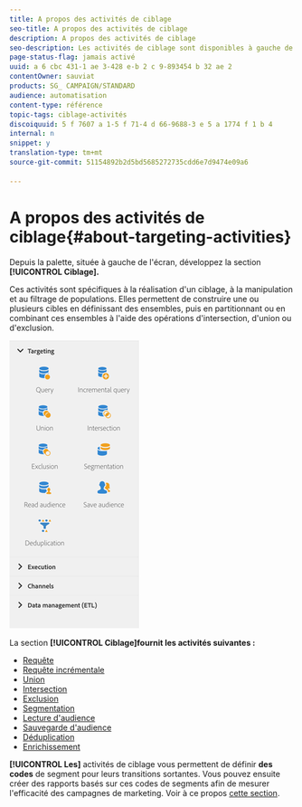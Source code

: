 ```yaml
---
title: A propos des activités de ciblage
seo-title: A propos des activités de ciblage
description: A propos des activités de ciblage
seo-description: Les activités de ciblage sont disponibles à gauche de l'écran.
page-status-flag: jamais activé
uuid: a 6 cbc 431-1 ae 3-428 e-b 2 c 9-893454 b 32 ae 2
contentOwner: sauviat
products: SG_ CAMPAIGN/STANDARD
audience: automatisation
content-type: référence
topic-tags: ciblage-activités
discoiquuid: 5 f 7607 a 1-5 f 71-4 d 66-9688-3 e 5 a 1774 f 1 b 4
internal: n
snippet: y
translation-type: tm+mt
source-git-commit: 51154892b2d5bd5685272735cdd6e7d9474e09a6

---
```



# A propos des activités de ciblage{#about-targeting-activities}

Depuis la palette, située à gauche de l'écran, développez la section **[!UICONTROL Ciblage].**

Ces activités sont spécifiques à la réalisation d'un ciblage, à la manipulation et au filtrage de populations. Elles permettent de construire une ou plusieurs cibles en définissant des ensembles, puis en partitionnant ou en combinant ces ensembles à l'aide des opérations d'intersection, d'union ou d'exclusion.

![](assets/wkf_targeting_activities.png)

La section **[!UICONTROL Ciblage]fournit les activités suivantes :**

* [Requête](../../automating/using/query.md)
* [Requête incrémentale](../../automating/using/incremental-query.md)
* [Union](../../automating/using/union.md)
* [Intersection](../../automating/using/intersection.md)
* [Exclusion](../../automating/using/exclusion.md)
* [Segmentation](../../automating/using/segmentation.md)
* [Lecture d'audience](../../automating/using/read-audience.md)
* [Sauvegarde d'audience](../../automating/using/save-audience.md)
* [Déduplication](../../automating/using/deduplication.md)
* [Enrichissement](../../automating/using/enrichment.md)

**[!UICONTROL Les]** activités de ciblage vous permettent de définir **des codes** de segment pour leurs transitions sortantes. Vous pouvez ensuite créer des rapports basés sur ces codes de segments afin de mesurer l'efficacité des campagnes de marketing. Voir à ce propos [cette section](../../reporting/using/creating-a-report-workflow-segment.md).
